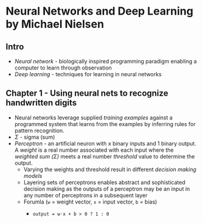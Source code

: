 # Neural Networks and Deep Learning by Michael Nielsen

## Intro

- *Neural network* - biologically inspired programming paradigm enabling a computer to learn through observation
- *Deep learning* - techniques for learning in neural networks

## Chapter 1 - Using neural nets to recognize handwritten digits

- Neural networks leverage supplied *training examples* against a programmed system that learns from the examples by inferring rules for pattern recognition.
- *Σ* - sigma (sum)
- *Perceptron* - an artificial neuron with x binary inputs and 1 binary output. A *weight* is a real number associated with each input where the *weighted sum (Σ)* meets a real number *threshold* value to determine the output.
    - Varying the weights and threshold result in different *decision making models*
    - Layering sets of perceptrons enables abstract and sophisticated decision making as the outputs of a perceptron may be an input in any number of perceptrons in a subsequent layer
    - Forumla (`w` = weight vector, `x` = input vector, `b` = bias)
        - ```
          output = w⋅x + b > 0 ? 1 : 0
          ```
